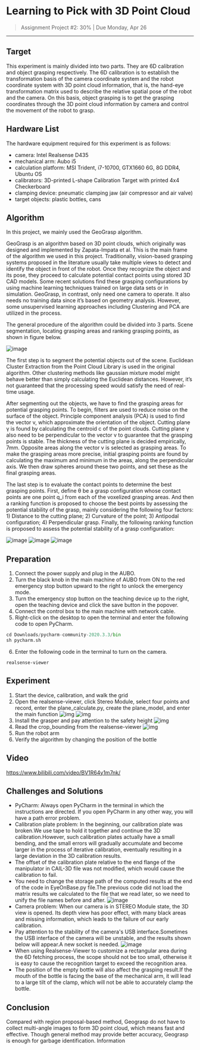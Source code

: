# Learning to Pick with 3D Point Cloud
> Assignment Project #2: 30% | Due Monday, Apr 26

------

## Target
This experiment is mainly divided into two parts. They are 6D calibration and object grasping respectively. The 6D calibration is to establish the transformation basis of the camera coordinate system and the robot coordinate system with 3D point cloud information, that is, the hand-eye transformation matrix used to describe the relative spatial pose of the robot and the camera. On this basis, object grasping is to get the grasping coordinates through the 3D point cloud information by camera and control the movement of the robot to grasp.

## Hardware List
The hardware equipment required for this experiment is as follows:
- camera: Intel Realsense D435
- mechanical arm: Aubo i5
- calculation platform: MSI Trident, i7-10700, GTX1660 6G, 8G DDR4, Ubuntu OS
- calibrators: 3D-printed L-shape Calibration Target with printed 4x4 Checkerboard
- clamping device: pneumatic clamping jaw (air compressor and air valve)
- target objects: plastic bottles, cans

## Algorithm
In this project, we mainly used the GeoGrasp algorithm.

GeoGrasp is an algorithm based on 3D point clouds, which originally was designed and implemented by Zapata-Impata et al. This is the main frame of the algorithm we used in this project. Traditionally, vision-based grasping systems proposed in the literature usually take multiple views to detect and identify the object in front of the robot. Once they recognize the object and its pose, they proceed to calculate potential contact points using stored 3D CAD models. Some recent solutions find these grasping configurations by using machine learning techniques trained on large data sets or in simulation. GeoGrasp, in contrast, only need one camera to operate. It also needs no training data since it’s based on geometry analysis. However, some unsupervised learning approaches including Clustering and PCA are utilized in the process.

The general procedure of the algorithm could be divided into 3 parts. Scene segmentation, locating grasping areas and ranking grasping points, as shown in figure below.

![image](https://github.com/MEE336-Red-Team/Learning_to_Pick_with_3D_Point_Cloud/blob/main/figure/framework_of_Geograsp.png)

The first step is to segment the potential objects out of the scene. Euclidean Cluster Extraction from the Point Cloud Library is used in the original algorithm. Other clustering methods like gaussian mixture model might behave better than simply calculating the Euclidean distances. However, it’s not guaranteed that the processing speed would satisfy the need of real-time usage.

After segmenting out the objects, we have to find the grasping areas for potential grasping points. To begin, filters are used to reduce noise on the surface of the object. Principle component analysis (PCA) is used to find the vector v, which approximate the orientation of the object. Cutting plane γ is found by calculating the centroid c of the point clouds. Cutting plane γ also need to be perpendicular to the vector v to guarantee that the grasping points is stable. The thickness of the cutting plane is decided empirically, 7mm. Opposite areas along the vector v is selected as grasping areas. To make the grasping areas more precise, initial grasping points are found by calculating the maximum and minimum in the areas, along the perpendicular axis. We then draw spheres around these two points, and set these as the final grasping areas.

The last step is to evaluate the contact points to determine the best grasping points. First, define θ be a grasp configuration whose contact points are one point q_i from each of the voxelized grasping areas. And then a ranking function is proposed to choose the best points by assessing the potential stability of the grasp, mainly considering the following four factors: 1) Distance to the cutting plane; 2) Curvature of the point; 3) Antipodal configuration; 4) Perpendicular grasp. Finally, the following ranking function is proposed to assess the potential stability of a grasp configuration:

![image](https://github.com/MEE336-Red-Team/Learning_to_Pick_with_3D_Point_Cloud/blob/main/figure/equation_1.png)
![image](https://github.com/MEE336-Red-Team/Learning_to_Pick_with_3D_Point_Cloud/blob/main/figure/equation_2.png)
![image](https://github.com/MEE336-Red-Team/Learning_to_Pick_with_3D_Point_Cloud/blob/main/figure/equation_3.png)

## Preparation
1. Connect the power supply and plug in the AUBO.
2. Turn the black knob in the main machine of AUBO from ON to the red emergency stop button upward to the right to unlock the emergency mode.
3. Turn the emergency stop button on the teaching device up to the right, open the teaching device and click the save button in the popover.
4. Connect the control box to the main machine with network cable.
5. Right-click on the desktop to open the terminal and enter the following code to open PyCharm.
```python
cd Downloads/pycharm-community-2020.3.3/bin
sh pycharm.sh
```
6. Enter the following code in the terminal to turn on the camera.
```
realsense-viewer
```

## Experiment
1. Start the device, calibration, and walk the grid
2. Open the realsense-viewer, click Stereo Module, select four points and record, enter the plane_calculate.py, create the plane_model, and enter the main function
![img](https://bionicdl.feishu.cn/space/api/box/stream/download/asynccode/?code=M2FhMmI2YjhhNTVkMGI0ZjUxNWVjYTc0OGY3ZDQ4NmRfalJSemUzd0FCdTN2dDVrRnlMZUdQNlJrNnkwc2dvOVBfVG9rZW46Ym94Y250bVl5a2lQSmxNcEtOdmlzUlpkTHVoXzE2MTkzNjc5MTE6MTYxOTM3MTUxMV9WNA)
![img](https://bionicdl.feishu.cn/space/api/box/stream/download/asynccode/?code=OGQ0YmViN2RkMDgyNzE3N2ViNGFlZmExZGI3ZTBhMTVfbDVyM3lESEY1aUxCc2ZFTmYzUDk2TmE0SXpwc0hwM1pfVG9rZW46Ym94Y25vSjJ6ZkoxZmFzdFUwTzhqMEFOajFjXzE2MTkzNjc5MzM6MTYxOTM3MTUzM19WNA)
3. Install the grasper and pay attention to the safety height
![img](https://bionicdl.feishu.cn/space/api/box/stream/download/asynccode/?code=M2FiNDEyMmQyYzhiNGVjODQ1YmZjNzM4ZTk0ZmM5MjNfeG9ZbXNXNnJCODlxcEpMbGtRRzBabnRKS0s1dVFJYUNfVG9rZW46Ym94Y25FUlF4VTJiRVZFU2ZQTUZDcTRkMFlnXzE2MTkzNjc4NTg6MTYxOTM3MTQ1OF9WNA)
4. Read the crop_bounding from the realsense-viewer
![img](https://bionicdl.feishu.cn/space/api/box/stream/download/asynccode/?code=ZTIyYjAzYjBmZTFmNGE1Y2EyMTNkNTZhMjFhZTQ1NWZfTDZucjJVb0dkRm9ITFBBT2g2a2ZWVkV3ZEpxNFFHRDBfVG9rZW46Ym94Y25hSnh3UTNmRnU0Mk1kYTZrdndhWjdjXzE2MTkzNjc4MTA6MTYxOTM3MTQxMF9WNA)
5. Run the robot arm
6. Verify the algorithm by changing the position of the bottle

## Video
https://www.bilibili.com/video/BV1R64y1m7nk/

## Challenges and Solutions
- PyCharm: Always open PyCharm in the terminal in which the instructions are directed. If you open PyCharm in any other way, you will have a path error problem.
- Calibration plate problem: In the beginning, our calibration plate was broken.We use tape to hold it together and continue the 3D calibration.However, such calibration plates actually have a small bending, and the small errors will gradually accumulate and become larger in the process of iterative calibration, eventually resulting in a large deviation in the 3D calibration results.
- The offset of the calibration plate relative to the end flange of the manipulator in CAIL-3D file was not modified, which would cause the calibration to fail.
- You need to change the storage path of the computed results at the end of the code in EyeOnBase.py file.The previous code did not load the matrix results we calculated to the file that we read later, so we need to unify the file names before and after.
![image](https://github.com/MEE336-Red-Team/Learning_to_Pick_with_3D_Point_Cloud/blob/main/figure/EyeOnBase_Problem.png)
- Camera problem: When our camera is in STEREO Module state, the 3D view is opened. Its depth view has poor effect, with many black areas and missing information, which leads to the failure of our early calibration.
- Pay attention to the stability of the camera's USB interface.Sometimes the USB interface of the camera will be unstable, and the results shown below will appear.A new socket is needed.
![image](https://github.com/MEE336-Red-Team/Learning_to_Pick_with_3D_Point_Cloud/blob/main/figure/camera_USB_problem.jpg)
- When using Realsense-Viewer to customize a rectangular area during the 6D fetching process, the scope should not be too small, otherwise it is easy to cause the recognition target to exceed the recognition area.
- The position of the empty bottle will also affect the grasping result.If the mouth of the bottle is facing the base of the mechanical arm, it will lead to a large tilt of the clamp, which will not be able to accurately clamp the bottle.

## Conclusion
Compared with region proposal-based method, Geograsp do not have to collect multi-angle images to form 3D point cloud, which means fast and effective. Though general method may provide better accuracy, Geograsp is enough for garbage identification. Information 

